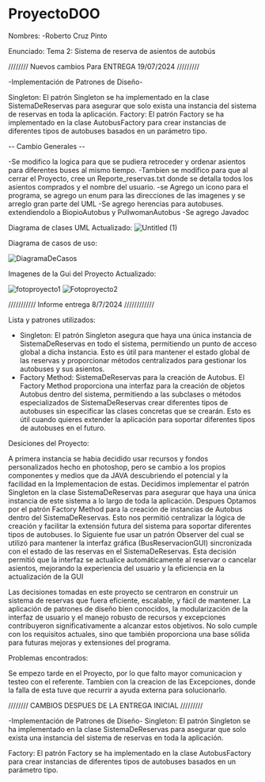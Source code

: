 # ProyectoDOO
Nombres:
  -Roberto Cruz Pinto

Enunciado:
  Tema 2: Sistema de reserva de asientos de autobús

//////// Nuevos cambios Para ENTREGA 19/07/2024 /////////

-Implementación de Patrones de Diseño-

Singleton: El patrón Singleton se ha implementado en la clase SistemaDeReservas para asegurar que solo exista una instancia del sistema de reservas en toda la aplicación.
Factory: El patrón Factory se ha implementado en la clase AutobusFactory para crear instancias de diferentes tipos de autobuses basados en un parámetro tipo.

-- Cambio Generales --

-Se modifico la logica para que se pudiera retroceder y ordenar asientos para diferentes buses al mismo tiempo.
-Tambien se modifico para que al cerrar el Proyecto, cree un Reporte_reservas.txt donde se detalla todos los asientos comprados y el nombre del usuario.
-se Agrego un icono para el programa, se agrego un enum para las direcciones de las imagenes y se arreglo gran parte del UML
-Se agrego herencias para autobuses. extendiendolo a BiopioAutobus y PullwomanAutobus
-Se agrego Javadoc

Diagrama de clases UML Actualizado: 
![Untitled (1)](https://github.com/user-attachments/assets/231ba45c-e40b-48b7-bf0b-cb59b6e2fbbd)

Diagrama de casos de uso: 

![DiagramaDeCasos](https://github.com/user-attachments/assets/524b9a4c-7be5-482a-8bd2-d266258d0e94)


Imagenes de la Gui del Proyecto Actualizado:

![fotoproyecto1](https://github.com/user-attachments/assets/7d2c2a84-ba3a-47fa-8312-1b87922b8ff9)
![Fotoproyecto2](https://github.com/user-attachments/assets/1008d70a-cba4-4b08-83dd-eb754b5aef34)

///////////  Informe entrega 8/7/2024   ////////////

Lista y patrones utilizados:

 - Singleton: El patrón Singleton asegura que haya una única instancia de SistemaDeReservas en todo el sistema, permitiendo un punto de acceso global a dicha instancia. Esto es útil para mantener el estado global de las reservas y proporcionar métodos                 centralizados para gestionar los autobuses y sus asientos.
 - Factory Method: SistemaDeReservas para la creación de Autobus. El Factory Method proporciona una interfaz para la creación de objetos Autobus dentro del sistema, permitiendo a las subclases o métodos especializados de SistemaDeReservas crear diferentes tipos de    autobuses sin especificar las clases concretas que se crearán. Esto es útil cuando quieres extender la aplicación para soportar diferentes tipos de autobuses en el futuro.

Desiciones del Proyecto: 

A primera instancia se habia decidido usar recursos y fondos personalizados hecho en photoshop, pero se cambio a los propios componentes y medios que da JAVA descubriendo el potencial y la facilidad en la Implementacion de estas.
Decidimos implementar el patrón Singleton en la clase SistemaDeReservas para asegurar que haya una única instancia de este sistema a lo largo de toda la aplicación.
Despues Optamos por el patrón Factory Method para la creación de instancias de Autobus dentro del SistemaDeReservas. Esto nos permitió centralizar la lógica de creación y facilitar la extensión futura del sistema para soportar diferentes tipos de autobuses.
lo Siguiente fue usar un patrón Observer del cual se utilizó para mantener la interfaz gráfica (BusReservacionGUI) sincronizada con el estado de las reservas en el SistemaDeReservas. Esta decisión permitió que la interfaz se actualice automáticamente al reservar o cancelar asientos, mejorando la experiencia del usuario y la eficiencia en la actualización de la GUI

Las decisiones tomadas en este proyecto se centraron en construir un sistema de reservas que fuera eficiente, escalable, y fácil de mantener. La aplicación de patrones de diseño bien conocidos, la modularización de la interfaz de usuario y el manejo robusto de recursos y excepciones contribuyeron significativamente a alcanzar estos objetivos. No solo cumple con los requisitos actuales, sino que también proporciona una base sólida para futuras mejoras y extensiones del programa.

Problemas encontrados:

Se empezo tarde en el Proyecto, por lo que falto mayor comunicacion y testeo con el referente.
Tambien con la creacion de las Excepciones, donde la falla de esta tuve que recurrir a ayuda externa para solucionarlo.


//////// CAMBIOS DESPUES DE LA ENTREGA INICIAL /////////

-Implementación de Patrones de Diseño-
Singleton: El patrón Singleton se ha implementado en la clase SistemaDeReservas para asegurar que solo exista una instancia del sistema de reservas en toda la aplicación.

Factory: El patrón Factory se ha implementado en la clase AutobusFactory para crear instancias de diferentes tipos de autobuses basados en un parámetro tipo.
